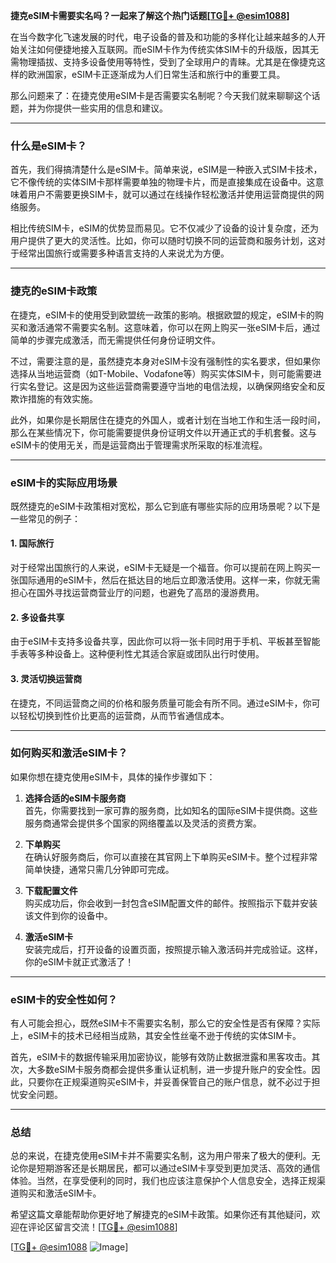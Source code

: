 **捷克eSIM卡需要实名吗？一起来了解这个热门话题[[TG💪+ @esim1088](https://t.me/s/esim1088)]**

在当今数字化飞速发展的时代，电子设备的普及和功能的多样化让越来越多的人开始关注如何便捷地接入互联网。而eSIM卡作为传统实体SIM卡的升级版，因其无需物理插拔、支持多设备使用等特性，受到了全球用户的青睐。尤其是在像捷克这样的欧洲国家，eSIM卡正逐渐成为人们日常生活和旅行中的重要工具。

那么问题来了：在捷克使用eSIM卡是否需要实名制呢？今天我们就来聊聊这个话题，并为你提供一些实用的信息和建议。

---

### **什么是eSIM卡？**

首先，我们得搞清楚什么是eSIM卡。简单来说，eSIM是一种嵌入式SIM卡技术，它不像传统的实体SIM卡那样需要单独的物理卡片，而是直接集成在设备中。这意味着用户不需要更换SIM卡，就可以通过在线操作轻松激活并使用运营商提供的网络服务。

相比传统SIM卡，eSIM的优势显而易见。它不仅减少了设备的设计复杂度，还为用户提供了更大的灵活性。比如，你可以随时切换不同的运营商和服务计划，这对于经常出国旅行或需要多种语言支持的人来说尤为方便。

---

### **捷克的eSIM卡政策**

在捷克，eSIM卡的使用受到欧盟统一政策的影响。根据欧盟的规定，eSIM卡的购买和激活通常不需要实名制。这意味着，你可以在网上购买一张eSIM卡后，通过简单的步骤完成激活，而无需提供任何身份证明文件。

不过，需要注意的是，虽然捷克本身对eSIM卡没有强制性的实名要求，但如果你选择从当地运营商（如T-Mobile、Vodafone等）购买实体SIM卡，则可能需要进行实名登记。这是因为这些运营商需要遵守当地的电信法规，以确保网络安全和反欺诈措施的有效实施。

此外，如果你是长期居住在捷克的外国人，或者计划在当地工作和生活一段时间，那么在某些情况下，你可能需要提供身份证明文件以开通正式的手机套餐。这与eSIM卡的使用无关，而是运营商出于管理需求所采取的标准流程。

---

### **eSIM卡的实际应用场景**

既然捷克的eSIM卡政策相对宽松，那么它到底有哪些实际的应用场景呢？以下是一些常见的例子：

#### **1. 国际旅行**
对于经常出国旅行的人来说，eSIM卡无疑是一个福音。你可以提前在网上购买一张国际通用的eSIM卡，然后在抵达目的地后立即激活使用。这样一来，你就无需担心在国外寻找运营商营业厅的问题，也避免了高昂的漫游费用。

#### **2. 多设备共享**
由于eSIM卡支持多设备共享，因此你可以将一张卡同时用于手机、平板甚至智能手表等多种设备上。这种便利性尤其适合家庭或团队出行时使用。

#### **3. 灵活切换运营商**
在捷克，不同运营商之间的价格和服务质量可能会有所不同。通过eSIM卡，你可以轻松切换到性价比更高的运营商，从而节省通信成本。

---

### **如何购买和激活eSIM卡？**

如果你想在捷克使用eSIM卡，具体的操作步骤如下：

1. **选择合适的eSIM卡服务商**  
   首先，你需要找到一家可靠的服务商，比如知名的国际eSIM卡提供商。这些服务商通常会提供多个国家的网络覆盖以及灵活的资费方案。

2. **下单购买**  
   在确认好服务商后，你可以直接在其官网上下单购买eSIM卡。整个过程非常简单快捷，通常只需几分钟即可完成。

3. **下载配置文件**  
   购买成功后，你会收到一封包含eSIM配置文件的邮件。按照指示下载并安装该文件到你的设备中。

4. **激活eSIM卡**  
   安装完成后，打开设备的设置页面，按照提示输入激活码并完成验证。这样，你的eSIM卡就正式激活了！

---

### **eSIM卡的安全性如何？**

有人可能会担心，既然eSIM卡不需要实名制，那么它的安全性是否有保障？实际上，eSIM卡的技术已经相当成熟，其安全性丝毫不逊于传统的实体SIM卡。

首先，eSIM卡的数据传输采用加密协议，能够有效防止数据泄露和黑客攻击。其次，大多数eSIM卡服务商都会提供多重认证机制，进一步提升账户的安全性。因此，只要你在正规渠道购买eSIM卡，并妥善保管自己的账户信息，就不必过于担忧安全问题。

---

### **总结**

总的来说，在捷克使用eSIM卡并不需要实名制，这为用户带来了极大的便利。无论你是短期游客还是长期居民，都可以通过eSIM卡享受到更加灵活、高效的通信体验。当然，在享受便利的同时，我们也应该注意保护个人信息安全，选择正规渠道购买和激活eSIM卡。

希望这篇文章能帮助你更好地了解捷克的eSIM卡政策。如果你还有其他疑问，欢迎在评论区留言交流！[[TG💪+ @esim1088](https://t.me/s/esim1088)]  

[[TG💪+ @esim1088](https://t.me/s/esim1088) ![Image](https://i.postimg.cc/4NQfJmqS/Snipaste-2025-05-13-00-14-12.png)]